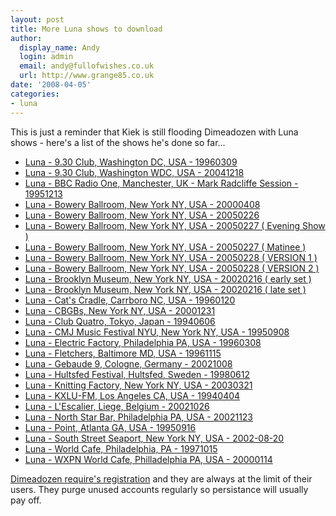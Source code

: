 ```yaml
---
layout: post
title: More Luna shows to download
author:
  display_name: Andy
  login: admin
  email: andy@fullofwishes.co.uk
  url: http://www.grange85.co.uk
date: '2008-04-05'
categories:
- luna
---
```

<p>This is just a reminder that Kiek is still flooding Dimeadozen with Luna shows - here's a list of the shows he's done so far...</p>
<ul>
<li><a href="http://www.dimeadozen.org/torrents-details.php?id=190952&hit=1">Luna - 9.30 Club, Washington DC, USA - 19960309</a></li>
<li><a href="http://www.dimeadozen.org/torrents-details.php?id=190438&hit=1">Luna - 9.30 Club, Washington WDC, USA - 20041218</a></li>
<li><a href="http://www.dimeadozen.org/torrents-details.php?id=189410&hit=1">Luna - BBC Radio One, Manchester, UK - Mark Radcliffe Session - 19951213</a></li>
<li><a href="http://www.dimeadozen.org/torrents-details.php?id=188261&hit=1">Luna - Bowery Ballroom, New York NY, USA - 20000408</a></li>
<li><a href="http://www.dimeadozen.org/torrents-details.php?id=189911&hit=1">Luna - Bowery Ballroom, New York NY, USA - 20050226</a></li>
<li><a href="http://www.dimeadozen.org/torrents-details.php?id=190792&hit=1">Luna - Bowery Ballroom, New York NY, USA - 20050227 ( Evening Show )</a></li>
<li><a href="http://www.dimeadozen.org/torrents-details.php?id=189563&hit=1">Luna - Bowery Ballroom, New York NY, USA - 20050227 ( Matinee )</a></li>
<li><a href="http://www.dimeadozen.org/torrents-details.php?id=188429&hit=1">Luna - Bowery Ballroom, New York NY, USA - 20050228  ( VERSION 1 )</a></li>
<li><a href="http://www.dimeadozen.org/torrents-details.php?id=188477&hit=1">Luna - Bowery Ballroom, New York NY, USA - 20050228 ( VERSION 2 )</a></li>
<li><a href="http://www.dimeadozen.org/torrents-details.php?id=189348&hit=1">Luna - Brooklyn Museum, New York NY, USA - 20020216 ( early set )</a></li>
<li><a href="http://www.dimeadozen.org/torrents-details.php?id=189514&hit=1">Luna - Brooklyn Museum, New York NY, USA - 20020216 ( late set )</a></li>
<li><a href="http://www.dimeadozen.org/torrents-details.php?id=189291&hit=1">Luna - Cat's Cradle, Carrboro NC, USA - 19960120</a></li>
<li><a href="http://www.dimeadozen.org/torrents-details.php?id=190054&hit=1">Luna - CBGBs, New York NY, USA - 20001231</a></li>
<li><a href="http://www.dimeadozen.org/torrents-details.php?id=190588&hit=1">Luna - Club Quatro, Tokyo, Japan - 19940606</a></li>
<li><a href="http://www.dimeadozen.org/torrents-details.php?id=190196&hit=1">Luna - CMJ Music Festival NYU, New York NY, USA - 19950908</a></li>
<li><a href="http://www.dimeadozen.org/torrents-details.php?id=191323&hit=1">Luna - Electric Factory, Philadelphia PA, USA - 19960308</a></li>
<li><a href="http://www.dimeadozen.org/torrents-details.php?id=191348&hit=1">Luna - Fletchers, Baltimore MD, USA - 19961115</a></li>
<li><a href="http://www.dimeadozen.org/torrents-details.php?id=189755&hit=1">Luna - Gebaude 9, Cologne, Germany - 20021008</a></li>
<li><a href="http://www.dimeadozen.org/torrents-details.php?id=188283&hit=1">Luna - Hultsfed Festival, Hultsfed, Sweden - 19980612</a></li>
<li><a href="http://www.dimeadozen.org/torrents-details.php?id=188517&hit=1">Luna - Knitting Factory, New York NY, USA - 20030321</a></li>
<li><a href="http://www.dimeadozen.org/torrents-details.php?id=188583&hit=1">Luna - KXLU-FM, Los Angeles CA, USA - 19940404</a></li>
<li><a href="http://www.dimeadozen.org/torrents-details.php?id=188671&hit=1">Luna - L'Escalier, Liege, Belgium - 20021026</a></li>
<li><a href="http://www.dimeadozen.org/torrents-details.php?id=191245&hit=1">Luna - North Star Bar, Philadelphia PA, USA - 20021123</a></li>
<li><a href="http://www.dimeadozen.org/torrents-details.php?id=188376&hit=1">Luna - Point, Atlanta GA, USA - 19950916</a></li>
<li><a href="http://www.dimeadozen.org/torrents-details.php?id=190723&hit=1">Luna - South Street Seaport, New York NY, USA - 2002-08-20</a></li>
<li><a href="http://www.dimeadozen.org/torrents-details.php?id=188557&hit=1">Luna - World Cafe, Philadelphia, PA - 19971015</a></li>
<li><a href="http://www.dimeadozen.org/torrents-details.php?id=190572&hit=1">Luna - WXPN World Cafe, Philladelphia PA, USA - 20000114</a></li>
</ul>
<p><a href="http://www.dimeadozen.org/account-signup.php">Dimeadozen require's registration</a> and they are always at the limit of their users. They purge unused accounts regularly so persistance will usually pay off.</p>
